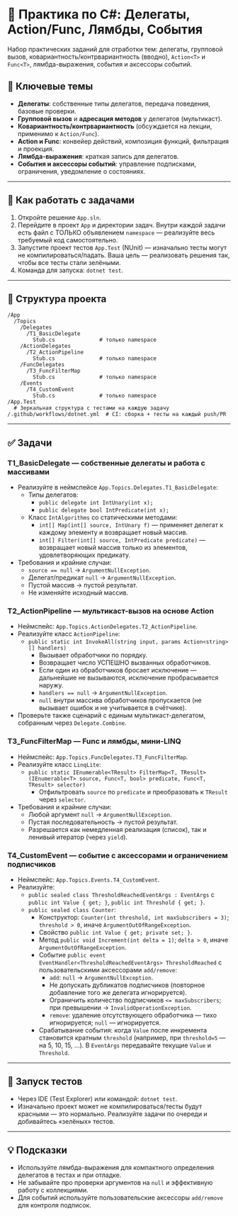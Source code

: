 # 📘 Практика по C#: Делегаты, Action/Func, Лямбды, События

Набор практических заданий для отработки тем: делегаты, групповой вызов, ковариантность/контрвариантность (вводно), `Action<T>` и `Func<T>`, лямбда-выражения, события и аксессоры событий.

## 🎯 Ключевые темы
- **Делегаты**: собственные типы делегатов, передача поведения, базовые проверки.
- **Групповой вызов** и **адресация методов** у делегатов (мультикаст).
- **Ковариантность/контрвариантность** (обсуждается на лекции, применимо к `Action/Func`).
- **Action<T> и Func<T>**: конвейер действий, композиция функций, фильтрация и проекция.
- **Лямбда-выражения**: краткая запись для делегатов.
- **События и аксессоры событий**: управление подписками, ограничения, уведомление о состояниях.

---

## 📝 Как работать с задачами
1. Откройте решение `App.sln`.
2. Перейдите в проект `App` и директории задач. Внутри каждой задачи есть файл с ТОЛЬКО объявлением `namespace` — реализуйте весь требуемый код самостоятельно.
3. Запустите проект тестов `App.Test` (NUnit) — изначально тесты могут не компилироваться/падать. Ваша цель — реализовать решения так, чтобы все тесты стали зелёными.
4. Команда для запуска: `dotnet test`.

---

## 📁 Структура проекта
```
/App
  /Topics
    /Delegates
      /T1_BasicDelegate
        Stub.cs              # только namespace
    /ActionDelegates
      /T2_ActionPipeline
        Stub.cs              # только namespace
    /FuncDelegates
      /T3_FuncFilterMap
        Stub.cs              # только namespace
    /Events
      /T4_CustomEvent
        Stub.cs              # только namespace
/App.Test
  # Зеркальная структура с тестами на каждую задачу
/.github/workflows/dotnet.yml  # CI: сборка + тесты на каждый push/PR
```

---

## ✅ Задачи

### T1_BasicDelegate — собственные делегаты и работа с массивами
- Реализуйте в неймспейсе `App.Topics.Delegates.T1_BasicDelegate`:
  - Типы делегатов:
    - `public delegate int IntUnary(int x);`
    - `public delegate bool IntPredicate(int x);`
  - Класс `IntAlgorithms` со статическими методами:
    - `int[] Map(int[] source, IntUnary f)` — применяет делегат к каждому элементу и возвращает новый массив.
    - `int[] Filter(int[] source, IntPredicate predicate)` — возвращает новый массив только из элементов, удовлетворяющих предикату.
- Требования и крайние случаи:
  - `source == null` → `ArgumentNullException`.
  - Делегат/предикат `null` → `ArgumentNullException`.
  - Пустой массив → пустой результат.
  - Не изменяйте исходный массив.

### T2_ActionPipeline — мультикаст-вызов на основе Action
- Неймспейс: `App.Topics.ActionDelegates.T2_ActionPipeline`.
- Реализуйте класс `ActionPipeline`:
  - `public static int InvokeAll(string input, params Action<string>[] handlers)`
    - Вызывает обработчики по порядку.
    - Возвращает число УСПЕШНО вызванных обработчиков.
    - Если один из обработчиков бросает исключение — дальнейшие не вызываются, исключение пробрасывается наружу.
    - `handlers == null` → `ArgumentNullException`.
    - `null` внутри массива обработчиков пропускается (не вызывает ошибок и не учитывается в счётчике).
- Проверьте также сценарий с единым мультикаст-делегатом, собранным через `Delegate.Combine`.

### T3_FuncFilterMap — Func и лямбды, мини-LINQ
- Неймспейс: `App.Topics.FuncDelegates.T3_FuncFilterMap`.
- Реализуйте класс `LinqLite`:
  - `public static IEnumerable<TResult> FilterMap<T, TResult>(IEnumerable<T> source, Func<T, bool> predicate, Func<T, TResult> selector)`
    - Отфильтровать `source` по `predicate` и преобразовать к `TResult` через `selector`.
- Требования и крайние случаи:
  - Любой аргумент `null` → `ArgumentNullException`.
  - Пустая последовательность → пустой результат.
  - Разрешается как немедленная реализация (список), так и ленивый итератор (через `yield`).

### T4_CustomEvent — событие с аксессорами и ограничением подписчиков
- Неймспейс: `App.Topics.Events.T4_CustomEvent`.
- Реализуйте:
  - `public sealed class ThresholdReachedEventArgs : EventArgs` с `public int Value { get; }`, `public int Threshold { get; }`.
  - `public sealed class Counter`:
    - Конструктор: `Counter(int threshold, int maxSubscribers = 3)`; `threshold > 0`, иначе `ArgumentOutOfRangeException`.
    - Свойство `public int Value { get; private set; }`.
    - Метод `public void Increment(int delta = 1)`; `delta > 0`, иначе `ArgumentOutOfRangeException`.
    - Событие `public event EventHandler<ThresholdReachedEventArgs> ThresholdReached` с пользовательскими аксессорами `add/remove`:
      - `add`: `null` → `ArgumentNullException`.
      - Не допускать дубликатов подписчиков (повторное добавление того же делегата игнорируется).
      - Ограничить количество подписчиков `<= maxSubscribers`; при превышении → `InvalidOperationException`.
      - `remove`: удаление отсутствующего обработчика — тихо игнорируется; `null` — игнорируется.
    - Срабатывание события: когда `Value` после инкремента становится кратным `threshold` (например, при `threshold=5` — на 5, 10, 15, ...). В `EventArgs` передавайте текущие `Value` и `Threshold`.

---

## 🧪 Запуск тестов
- Через IDE (Test Explorer) или командой: `dotnet test`.
- Изначально проект может не компилироваться/тесты будут красными — это нормально. Реализуйте задачи по очереди и добивайтесь «зелёных» тестов.

---

## 💡 Подсказки
- Используйте лямбда-выражения для компактного определения делегатов в тестах и при отладке.
- Не забывайте про проверки аргументов на `null` и эффективную работу с коллекциями.
- Для событий используйте пользовательские аксессоры `add/remove` для контроля подписок.
